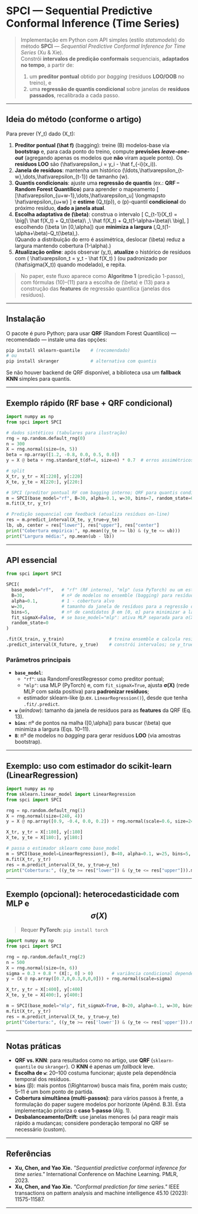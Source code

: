 # SPCI — Sequential Predictive Conformal Inference (Time Series)

> Implementação em Python com API simples (estilo *statsmodels*) do método **SPCI** — *Sequential Predictive Conformal Inference for Time Series* (Xu & Xie).  
> Constrói **intervalos de predição conformais** sequenciais, **adaptados no tempo**, a partir de:
> 1) um **preditor pontual** obtido por *bagging* (resíduos **LOO/OOB** no treino), e  
> 2) uma **regressão de quantis condicional** sobre janelas de **resíduos passados**, recalibrada a cada passo.

---

## Ideia do método (conforme o artigo)

Para prever \(Y_t\) dado \(X_t\):

1. **Preditor pontual \(\hat f\)** (bagging): treine \(B\) modelos-base via **bootstrap** e, para cada ponto do treino, compute **previsões *leave-one-out*** (agregando apenas os modelos que **não** viram aquele ponto). Os **resíduos LOO** são \(\hat\varepsilon_i = y_i - \hat f_{-i}(x_i)\).  
2. **Janela de resíduos**: mantenha um histórico \(\ldots,\hat\varepsilon_{t-w},\dots,\hat\varepsilon_{t-1}\) de tamanho \(w\).
3. **Quantis condicionais**: ajuste uma **regressão de quantis** (ex.: **QRF – Random Forest Quantílico**) para aprender o mapeamento
   \[ [\hat\varepsilon_{u+w-1},\dots,\hat\varepsilon_u] \longmapsto \hat\varepsilon_{u+w} \]
   e **estime** \(Q_t(p)\), o \(p\)-quantil **condicional** do próximo resíduo, **dado a janela atual**.
4. **Escolha adaptativa de \(\beta\)**: construa o intervalo
   \[ C_{t-1}(X_t) = \big[\ \hat f(X_t) + Q_t(\beta)\ ,\ \hat f(X_t) + Q_t(1-\alpha+\beta)\ \big], \]
   escolhendo \(\beta \in [0,\alpha]\) que **minimiza a largura** \(\,Q_t(1-\alpha+\beta)-Q_t(\beta)\,\).  
   (Quando a distribuição do erro é assimétrica, deslocar \(\beta\) reduz a largura mantendo cobertura \(1-\alpha\).)
5. **Atualização online**: após observar \(y_t\), **atualize** o histórico de resíduos com \( \hat\varepsilon_t = y_t - \hat f(X_t) \) (ou padronizado por \(\hat\sigma(X_t)\) quando modelado), e repita.

> No paper, este fluxo aparece como **Algoritmo 1** (predição 1-passo), com fórmulas (10)–(11) para a escolha de \(\beta\) e (13) para a construção das **features** de regressão quantílica (janelas dos resíduos).

---

## Instalação

O pacote é puro Python; para usar **QRF** (Random Forest Quantílico) — recomendado — instale uma das opções:

```bash
pip install sklearn-quantile    # (recomendado)
# ou
pip install skranger            # alternativa com quantis
```

Se não houver backend de QRF disponível, a biblioteca usa um **fallback KNN** simples para quantis.

---

## Exemplo rápido (RF base + QRF condicional)

```python
import numpy as np
from spci import SPCI

# dados sintéticos (tabulares para ilustração)
rng = np.random.default_rng(0)
n = 300
X = rng.normal(size=(n, 5))
beta = np.array([1.2, -0.8, 0.0, 0.5, 0.0])
y = X @ beta + rng.standard_t(df=4, size=n) * 0.7  # erros assimétricos/heavy-tail

# split
X_tr, y_tr = X[:220], y[:220]
X_te, y_te = X[220:], y[220:]

# SPCI (preditor pontual RF com bagging interno; QRF para quantis condicionais)
m = SPCI(base_model="rf", B=30, alpha=0.1, w=30, bins=7, random_state=0)
m.fit(X_tr, y_tr)

# Predição sequencial com feedback (atualiza resíduos on-line)
res = m.predict_interval(X_te, y_true=y_te)
lb, ub, center = res["lower"], res["upper"], res["center"]
print("Cobertura empírica:", np.mean((y_te >= lb) & (y_te <= ub)))
print("Largura média:", np.mean(ub - lb))
```

---

## API essencial

```python
from spci import SPCI

SPCI(
  base_model="rf",   # "rf" (RF interno), "mlp" (usa PyTorch) ou um estimador sklearn-like
  B=30,              # nº de modelos no ensemble (bagging) para resíduos LOO
  alpha=0.1,         # 1 - cobertura alvo
  w=20,              # tamanho da janela de resíduos para a regressão de quantis
  bins=5,            # nº de candidatos β em [0, α] para minimizar a largura
  fit_sigmaX=False,  # se base_model="mlp": ativa MLP separada para σ(X) (heterocedasticidade)
  random_state=0
)

.fit(X_train, y_train)                 # treina ensemble e calcula resíduos LOO
.predict_interval(X_future, y_true)    # constrói intervalos; se y_true é passado, atualiza resíduos online
```

### Parâmetros principais
- **`base_model`**:  
  - `"rf"`: usa RandomForestRegressor como preditor pontual;  
  - `"mlp"`: usa MLP (PyTorch) e, com `fit_sigmaX=True`, ajusta **σ(X)** (rede MLP com saída positiva) para **padronizar resíduos**;  
  - estimador sklearn-like (p.ex. `LinearRegression()`), desde que tenha `.fit/.predict`.
- **`w`** (*window*): tamanho da janela de resíduos para as **features** da QRF (Eq. 13).  
- **`bins`**: nº de pontos na malha \([0,\alpha]\) para buscar \(\beta\) que minimiza a largura (Eqs. 10–11).  
- **`B`**: nº de modelos no *bagging* para gerar resíduos **LOO** (via amostras bootstrap).

---

## Exemplo: uso com estimador do scikit-learn (LinearRegression)

```python
import numpy as np
from sklearn.linear_model import LinearRegression
from spci import SPCI

rng = np.random.default_rng(1)
X = rng.normal(size=(240, 4))
y = X @ np.array([0.9, -0.4, 0.0, 0.2]) + rng.normal(scale=0.6, size=240)

X_tr, y_tr = X[:180], y[:180]
X_te, y_te = X[180:], y[180:]

# passa o estimador sklearn como base_model
m = SPCI(base_model=LinearRegression(), B=40, alpha=0.1, w=25, bins=5, random_state=1)
m.fit(X_tr, y_tr)
res = m.predict_interval(X_te, y_true=y_te)
print("Cobertura:", ((y_te >= res["lower"]) & (y_te <= res["upper"])).mean())
```

---

## Exemplo (opcional): heterocedasticidade com MLP e $$\sigma(X)$$

> Requer **PyTorch**: `pip install torch`

```python
import numpy as np
from spci import SPCI

rng = np.random.default_rng(2)
n = 500
X = rng.normal(size=(n, 6))
sigma = 0.3 + 0.8 * (X[:, 0] > 0)       # variância condicional dependente de X
y = (X @ np.array([0.7,0,0.3,0,0,0])) + rng.normal(scale=sigma)

X_tr, y_tr = X[:400], y[:400]
X_te, y_te = X[400:], y[400:]

m = SPCI(base_model="mlp", fit_sigmaX=True, B=20, alpha=0.1, w=30, bins=7, random_state=0)
m.fit(X_tr, y_tr)
res = m.predict_interval(X_te, y_true=y_te)
print("Cobertura:", ((y_te >= res['lower']) & (y_te <= res['upper'])).mean())
```

---

## Notas práticas

- **QRF vs. KNN**: para resultados como no artigo, use **QRF** (`sklearn-quantile` ou `skranger`). O **KNN** é apenas um *fallback* leve.  
- **Escolha de `w`**: 20–100 costuma funcionar; ajuste pela dependência temporal dos resíduos.  
- **`bins`** (β): mais pontos \(\Rightarrow\) busca mais fina, porém mais custo; 5–11 é um bom ponto de partida.  
- **Cobertura simultânea (multi-passos)**: para vários passos à frente, a formulação do paper sugere modelos por horizonte (Apênd. B.3). Esta implementação prioriza o **caso 1-passo** (Alg. 1).  
- **Desbalanceamento/Drift**: use janelas menores (`w`) para reagir mais rápido a mudanças; considere ponderação temporal no QRF se necessário (custom).

---

## Referências

- **Xu, Chen, and Yao Xie.** *"Sequential predictive conformal inference for time series."* International Conference on Machine Learning. PMLR, 2023.
- **Xu, Chen, and Yao Xie.** *"Conformal prediction for time series."* IEEE transactions on pattern analysis and machine intelligence 45.10 (2023): 11575-11587.

---
